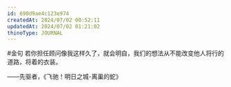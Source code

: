 ```yaml
---
id: 690d9ae4c123e974
createdAt: 2024/07/02 00:52:11
updatedAt: 2024/07/02 01:21:02
thinoType: JOURNAL
---
```

#金句 若你担任顾问像我这样久了，就会明自，我们的想法从不能改变他人将行的道路，将着的衣装。

——先驱者，《飞驰！明日之城-离巢的蛇》